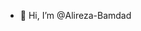 - 👋 Hi, I’m @Alireza-Bamdad

<!---
Alireza-Bamdad/Alireza-Bamdad is a ✨ special ✨ repository because its `README.md` (this file) appears on your GitHub profile.
You can click the Preview link to take a look at your changes.
--->
